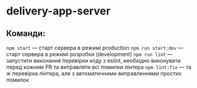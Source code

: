 # delivery-app-server

## Команди:

`npm start` — старт сервера в режимі production
`npm run start:dev` — старт сервера в режимі розробки (development)
`npm run lint` — запустити виконання перевірки коду з eslint, необхідно виконувати перед кожним PR та виправляти всі помилки лінтера
`npm lint:fix` — та ж перевірка лінтера, але з автоматичними виправленнями простих помилок
